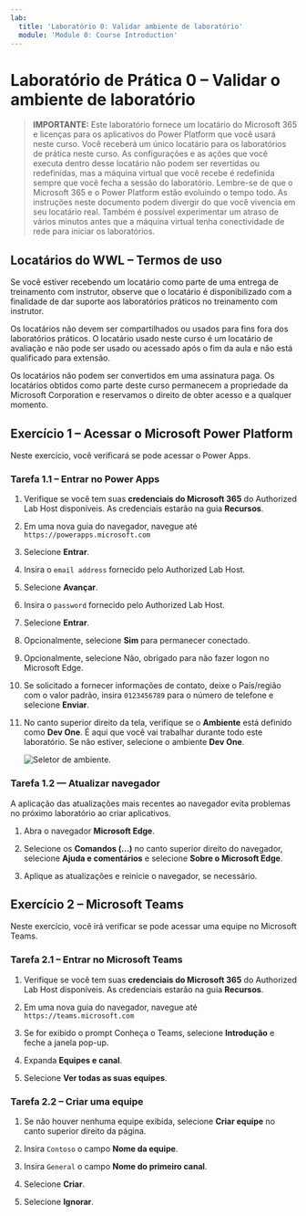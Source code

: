 ```yaml
---
lab:
  title: 'Laboratório 0: Validar ambiente de laboratório'
  module: 'Module 0: Course Introduction'
---
```


# Laboratório de Prática 0 – Validar o ambiente de laboratório

> **IMPORTANTE:** Este laboratório fornece um locatário do Microsoft 365 e licenças para os aplicativos do Power Platform que você usará neste curso. Você receberá um único locatário para os laboratórios de prática neste curso. As configurações e as ações que você executa dentro desse locatário não podem ser revertidas ou redefinidas, mas a máquina virtual que você recebe é redefinida sempre que você fecha a sessão do laboratório. Lembre-se de que o Microsoft 365 e o Power Platform estão evoluindo o tempo todo. As instruções neste documento podem divergir do que você vivencia em seu locatário real. Também é possível experimentar um atraso de vários minutos antes que a máquina virtual tenha conectividade de rede para iniciar os laboratórios.

## Locatários do WWL – Termos de uso

Se você estiver recebendo um locatário como parte de uma entrega de treinamento com instrutor, observe que o locatário é disponibilizado com a finalidade de dar suporte aos laboratórios práticos no treinamento com instrutor.

Os locatários não devem ser compartilhados ou usados para fins fora dos laboratórios práticos. O locatário usado neste curso é um locatário de avaliação e não pode ser usado ou acessado após o fim da aula e não está qualificado para extensão.

Os locatários não podem ser convertidos em uma assinatura paga. Os locatários obtidos como parte deste curso permanecem a propriedade da Microsoft Corporation e reservamos o direito de obter acesso e a qualquer momento.

## Exercício 1 – Acessar o Microsoft Power Platform

Neste exercício, você verificará se pode acessar o Power Apps.

### Tarefa 1.1 – Entrar no Power Apps

1. Verifique se você tem suas **credenciais do Microsoft 365** do Authorized Lab Host disponíveis. As credenciais estarão na guia **Recursos**.

1. Em uma nova guia do navegador, navegue até `https://powerapps.microsoft.com`

1. Selecione **Entrar**.

1. Insira o `email address` fornecido pelo Authorized Lab Host.

1. Selecione **Avançar**.

1. Insira o `password` fornecido pelo Authorized Lab Host.

1. Selecione **Entrar**.

1. Opcionalmente, selecione **Sim** para permanecer conectado.

1. Opcionalmente, selecione Não, obrigado para não fazer logon no Microsoft Edge.

1. Se solicitado a fornecer informações de contato, deixe o País/região com o valor padrão, insira `0123456789` para o número de telefone e selecione **Enviar**.

1. No canto superior direito da tela, verifique se o **Ambiente** está definido como **Dev One**. É aqui que você vai trabalhar durante todo este laboratório. Se não estiver, selecione o ambiente **Dev One**.

    ![Seletor de ambiente.](../media/select-dev-one-environment.png)

### Tarefa 1.2 — Atualizar navegador

A aplicação das atualizações mais recentes ao navegador evita problemas no próximo laboratório ao criar aplicativos.

1. Abra o navegador **Microsoft Edge**.

1. Selecione os **Comandos (...)** no canto superior direito do navegador, selecione **Ajuda e comentários** e selecione **Sobre o Microsoft Edge**.

1. Aplique as atualizações e reinicie o navegador, se necessário.

## Exercício 2 – Microsoft Teams

Neste exercício, você irá verificar se pode acessar uma equipe no Microsoft Teams.

### Tarefa 2.1 – Entrar no Microsoft Teams

1. Verifique se você tem suas **credenciais do Microsoft 365** do Authorized Lab Host disponíveis. As credenciais estarão na guia **Recursos**.

1. Em uma nova guia do navegador, navegue até `https://teams.microsoft.com`

1. Se for exibido o prompt Conheça o Teams, selecione **Introdução** e feche a janela pop-up.

1. Expanda **Equipes e canal**.

1. Selecione **Ver todas as suas equipes**.

### Tarefa 2.2 – Criar uma equipe

1. Se não houver nenhuma equipe exibida, selecione **Criar equipe** no canto superior direito da página.

1. Insira `Contoso` o campo **Nome da equipe**.

1. Insira `General` o campo **Nome do primeiro canal**.

1. Selecione **Criar**.

1. Selecione **Ignorar**.

